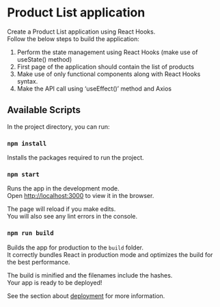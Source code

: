 # Product List application

Create a Product List application using React Hooks. \
Follow the below steps to build the application:
1. Perform the state management using React Hooks (make use of useState() method)
2. First page of the application should contain the list of products
3. Make use of only functional components along with React Hooks syntax.
4. Make the API call using ‘useEffect()’ method and Axios

## Available Scripts

In the project directory, you can run:

### `npm install`

Installs the packages required to run the project.

### `npm start`

Runs the app in the development mode.\
Open [http://localhost:3000](http://localhost:3000) to view it in the browser.

The page will reload if you make edits.\
You will also see any lint errors in the console.

### `npm run build`

Builds the app for production to the `build` folder.\
It correctly bundles React in production mode and optimizes the build for the best performance.

The build is minified and the filenames include the hashes.\
Your app is ready to be deployed!

See the section about [deployment](https://facebook.github.io/create-react-app/docs/deployment) for more information.

